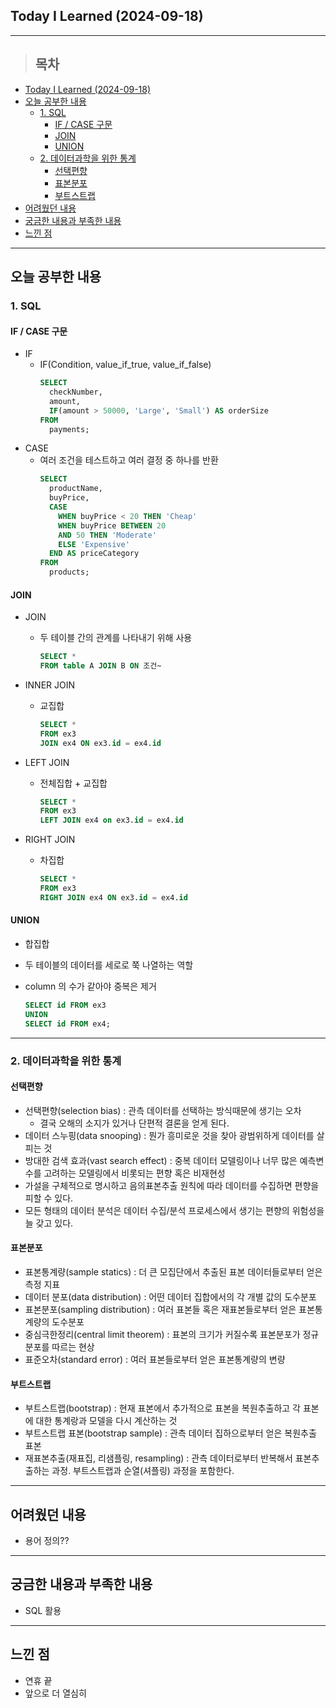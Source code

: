## Today I Learned (2024-09-18)
---
> ## 목차
- [Today I Learned (2024-09-18)](#today-i-learned-2024-09-18)
- [오늘 공부한 내용](#오늘-공부한-내용)
  - [1. SQL](#1-sql)
    - [IF / CASE 구문](#if--case-구문)
    - [JOIN](#join)
    - [UNION](#union)
  - [2. 데이터과학을 위한 통계](#2-데이터과학을-위한-통계)
    - [선택편향](#선택편향)
    - [표본분포](#표본분포)
    - [부트스트랩](#부트스트랩)
- [어려웠던 내용](#어려웠던-내용)
- [궁금한 내용과 부족한 내용](#궁금한-내용과-부족한-내용)
- [느낀 점](#느낀-점)
---

## 오늘 공부한 내용
### 1. SQL
#### IF / CASE 구문
- IF
  - IF(Condition, value_if_true, value_if_false)
    ```sql
    SELECT
      checkNumber,
      amount,
      IF(amount > 50000, 'Large', 'Small') AS orderSize
    FROM
      payments;
    ```
- CASE
  - 여러 조건을 테스트하고 여러 결정 중 하나를 반환
    ```sql
    SELECT
      productName,
      buyPrice,
      CASE
        WHEN buyPrice < 20 THEN 'Cheap'
        WHEN buyPrice BETWEEN 20
        AND 50 THEN 'Moderate'
        ELSE 'Expensive'
      END AS priceCategory
    FROM
      products;
    ```
#### JOIN
- JOIN
  - 두 테이블 간의 관계를 나타내기 위해 사용

    ```sql
    SELECT *
    FROM table A JOIN B ON 조건~
    ```

- INNER JOIN
  - 교집합

    ```sql
    SELECT *
    FROM ex3
    JOIN ex4 ON ex3.id = ex4.id
    ```

- LEFT JOIN
  - 전체집합 + 교집합

    ```sql
    SELECT *
    FROM ex3
    LEFT JOIN ex4 on ex3.id = ex4.id
    ```

- RIGHT JOIN
  - 차집합

    ```sql
    SELECT * 
    FROM ex3
    RIGHT JOIN ex4 ON ex3.id = ex4.id
    ```

#### UNION
- 합집합
- 두 테이블의 데이터를 세로로 쭉 나열하는 역할
- column 의 수가 같아야 중복은 제거

  ```sql
  SELECT id FROM ex3
  UNION
  SELECT id FROM ex4;
  ```
  
---

### 2. 데이터과학을 위한 통계
#### 선택편향

- 선택편향(selection bias) : 관측 데이터를 선택하는 방식때문에 생기는 오차
    - 결국 오해의 소지가 있거나 단편적 결론을 얻게 된다.
- 데이터 스누핑(data snooping) : 뭔가 흥미로운 것을 찾아 광범위하게 데이터를 살피는 것
- 방대한 검색 효과(vast search effect) : 중복 데이터 모델링이나 너무 많은 예측변수를 고려하는 모델링에서 비롯되는 편향 혹은 비재현성
- 가설을 구체적으로 명시하고 음의표본추출 원칙에 따라 데이터를 수집하면 편향을 피할 수 있다.
- 모든 형태의 데이터 분석은 데이터 수집/분석 프로세스에서 생기는 편향의 위험성을 늘 갖고 있다.

#### 표본분포

- 표본통계량(sample statics) : 더 큰 모집단에서 추출된 표본 데이터들로부터 얻은 측정 지표
- 데이터 분포(data distribution) : 어떤 데이터 집합에서의 각 개별 값의 도수분포
- 표본분포(sampling distribution) : 여러 표본들 혹은 재표본들로부터 얻은 표본통계량의 도수분포
- 중심극한정리(central limit theorem) : 표본의 크기가 커질수록 표본분포가 정규분포를 따르는 현상
- 표준오차(standard error) : 여러 표본들로부터 얻은 표본통계량의 변량

#### 부트스트랩

- 부트스트랩(bootstrap) : 현재 표본에서 추가적으로 표본을 복원추출하고 각 표본에 대한 통계랑과 모델을 다시 계산하는 것
- 부트스트랩 표본(bootstrap sample) : 관측 데이터 집하으로부터 얻은 복원추출 표본
- 재표본추출(재표집, 리샘플링, resampling) : 관측 데이터로부터 반복해서 표본추출하는 과정. 부트스트랩과 순열(셔플링) 과정을 포함한다.


---
## 어려웠던 내용
- 용어 정의??
---
## 궁금한 내용과 부족한 내용
- SQL 활용
---
## 느낀 점
- 연휴 끝
- 앞으로 더 열심히

<!-- <img src="이미지 주소" width="100%" height="100%"/> -->
